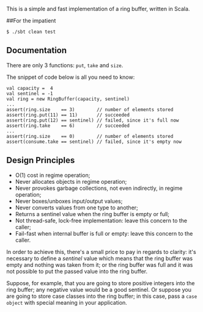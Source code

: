 This is a simple and fast implementation of a ring buffer, written in Scala.

##For the impatient

    $ ./sbt clean test


## Documentation

There are only 3 functions: ``put``, ``take`` and ``size``.

The snippet of code below is all you need to know:

    val capacity =  4
    val sentinel = -1
    val ring = new RingBuffer(capacity, sentinel)
    ...
    assert(ring.size    == 3)        // number of elements stored
    assert(ring.put(11) == 11)       // succeeded
    assert(ring.put(12) == sentinel) // failed, since it's full now
    assert(ring.take    == 6)        // succeeded
    ...
    assert(ring.size    == 0)        // number of elements stored
    assert(consume.take == sentinel) // failed, since it's empty now


## Design Principles

* O(1) cost in regime operation;
* Never allocates objects in regime operation;
* Never provokes garbage collections, not even indirectly, in regime operation;
* Never boxes/unboxes input/output values;
* Never converts values from one type to another;
* Returns a sentinel value when the ring buffer is empty or full;
* Not thread-safe, lock-free implementation: leave this concern to the caller;
* Fail-fast when internal buffer is full or empty: leave this concern to the caller.

In order to achieve this, there's a small price to pay in regards to clarity: it's necessary
to define a *sentinel* value which means that the ring buffer was empty and nothing was taken
from it; or the ring buffer was full and it was not possible to put the passed value into
the ring buffer.

Suppose, for example, that you are going to store positive integers into the ring buffer; any
negative value would be a good sentinel. Or suppose you are going to store case classes into
the ring buffer; in this case, pass a ``case object`` with special meaning in your application.
